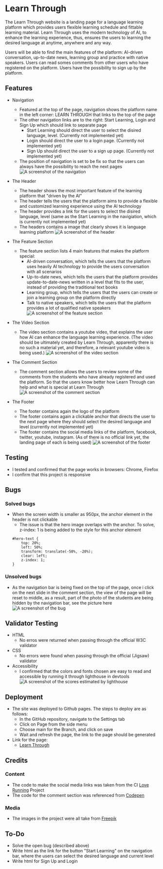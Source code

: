 # Learn Through

The Learn Through website is a landing page for a language learning platform which provides users flexible learning schedule and fittable learning material. Learn Through uses the modern technology of AI, to enhance the learning experience, thus, ensures the users to learning the desired language at anytime, anywhere and any way.

Users will be able to find the main features of the platform: AI-driven conversation, up-to-date news, learning group and practice with native speakers. Users can read somes comments from other users who have registered on the platform. Users have the possibility to sign up by the platform.

## Features

- Navigation
    - Featured at the top of the page, navigation shows the platform name in the left corner: LEARN THROUGH that links to the top of the page
    - The other navigation links are to the right: Start Learning, Login and Sign Up which should link to separate page
        - Start Learning should direct the user to select the disired language, level. (Currently not implemented yet)
        - Login should direct the user to a login page. (Currently not implemented yet)
        - Sign Up should direct the user to a sign up page. (Currently not implemented yet)
    - The position of navigation is set to be fix so that the users can always have the possibility to reach the next pages
    ![A screenshot of the navigation](/assets/images/README/nav.png)

- The Header
    - The header shows the most important feature of the learning platform that "driven by the AI"
    - The header tells the users that the platform aims to provide a flexible and customized learning experience using the AI technology
    - The header provides a link for the users to select the disired language, level (same as the Start Learning in the navigiation, which is currently not implemented yet)
    - The headers contains a image that clearly shows it is language learning platform
    ![A screenshot of the header](/assets/images/README/header.png)

- The Feature Section
    - The feature section lists 4 main features that makes the platform special:
        - AI-driven conversation, which tells the users that the platform uses heavily AI technology to provide the users conversation with all scenarios
        - Up-to-date news, which tells the users that the platform provides update-to-date-news written in a level that fits to the user, instead of providing the traditional text books
        - Learning group, which tells the users that the users can create or join a learning group on the platform directly
        - Talk to native speakers, which tells the users that the platform provides a lot of qualified native speakers
    ![A screenshot of the feature section](/assets/images/README/feature.png)

- The Video Section
    - The video section contains a youtube video, that explains the user how AI can enhance the language learning experience. (The video should be ultimately created by Learn Through, apparently there is no such a material yet, and therefore, a relevant youtube video is being used.)
    ![A screenshot of the video section](/assets/images/README/video.png)

- The Comment Section
    - The comment section allows the users to review some of the comments from the students who have already registered and used the platform. So that the users know better how Learn Through can help and what is special at Learn Through
    ![A screenshot of the comment section](/assets/images/README/comment.png)

- The Footer
    - The footer contains again the logo of the platform
    - The footer contains again a clickable anchor that directs the user to the next page where they should select the desired language and level (currently not implemented yet)
    - The footer contains the social media links of the platform, facebook, twitter, youtube, instagram. (As of there is no official link yet, the landing page of each is being used)
    ![A screenshot of the footer](/assets/images/README/footer.png)

## Testing

- I tested and confirmed that the page works in browsers: Chrome, Firefox
- I confirm that this project is responsive

## Bugs

### Solved bugs
- When the screen width is smaller as 950px, the anchor element in the header is not clickable
    - The issue is that the hero image overlaps with the anchor. To solve, z-index: 1 is being added to the style for this anchor element
    ```
    #hero-text {
        top: 20%;
        left: 50%;
        transform: translate(-50%, -20%);
        clear: left;
        z-index: 1;
    }
    ```

### Unsolved bugs
- As the navigation bar is being fixed on the top of the page, once i click on the next slide in the comment section, the view of the page will be reset to middle, as a result, part of the photo of the students are being hidden by the navigation bar, see the picture here
![A screenshot of the bug](/assets/images/README/bug.png)

## Validator Testing

- HTML
    - No erros were returned when passing through the official W3C validator
- CSS
    - No errors were found when passing through the official (Jigsaw) validator
- Accessibility
    - I confirmed that the colors and fonts chosen are easy to read and accessible by running it through lighthouse in devtools
    ![A screenshot of the scores estimated by lighthouse](/assets/images/README/lighthouse.png)

## Deployment

- The site was deployed to Github pages. The steps to deploy are as follows:
    - In the GitHub repository, navigate to the Settings tab
    - Click on Page from the side menu
    - Choose main for the Branch, and click on save
    - Wait and refresh the page, the link to the page should be generated
- Link for the page:
    - [Learn Through](https://shichen-sc.github.io/learn-through/)


## Credits

### Content
- The code to make the social media links was taken from the CI [Love Running](https://github.com/shichen-sc/love-running) Project
- The code for the comment section was referenced from [Codepen](https://codepen.io/Schepp/pen/WNbQByE)

### Media
- The images in the project were all take from [Freepik](https://www.freepik.com/free-photos-vectors)

## To-Do
- Solve the open bug (described above)
- Write html as the link for the button "Start Learning" on the navigation bar, where the users can select the desired language and current level
- Write html for Sign Up and Login